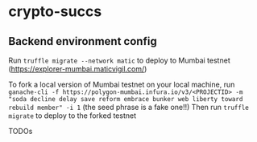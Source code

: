 # crypto-succs

## Backend environment config
Run `truffle migrate --network matic` to deploy to Mumbai testnet (https://explorer-mumbai.maticvigil.com/)

To fork a local version of Mumbai testnet on your local machine, run `ganache-cli -f https://polygon-mumbai.infura.io/v3/<PROJECTID> -m "soda decline delay save reform embrace bunker web liberty toward rebuild member" -i 1` (the seed phrase is a fake one!!)
Then run `truffle migrate` to deploy to the forked testnet

TODOs 
